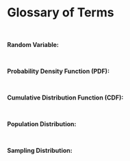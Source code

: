 # __Glossary of Terms__

<br>


__Random Variable:__

<br>


__Probability Density Function (PDF):__

<br>


__Cumulative Distribution Function (CDF):__

<br>

__Population Distribution:__ 


<br>

__Sampling Distribution:__


<br>







